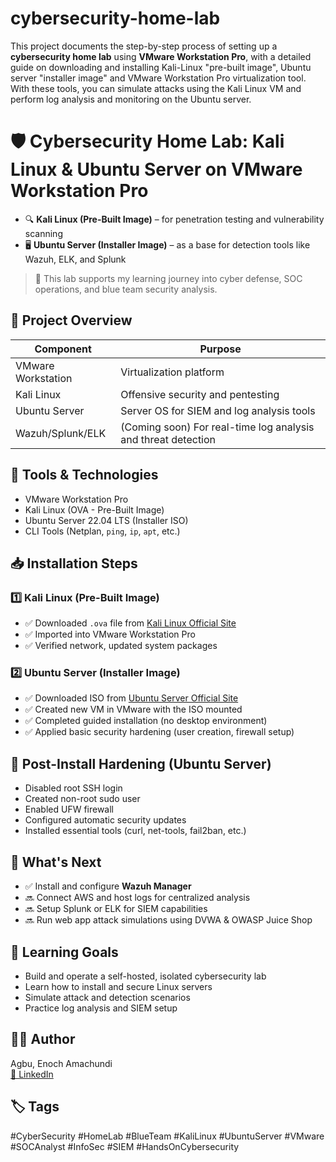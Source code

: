 # cybersecurity-home-lab

This project documents the step-by-step process of setting up a **cybersecurity home lab** using **VMware Workstation Pro**, with a detailed guide on downloading and installing Kali-Linux "pre-built image", Ubuntu server "installer image" and VMware Workstation Pro virtualization tool. With these tools, you can simulate attacks using the Kali Linux VM and perform log analysis and monitoring on the Ubuntu server.

# 🛡️ Cybersecurity Home Lab: Kali Linux & Ubuntu Server on VMware Workstation Pro

- 🔍 **Kali Linux (Pre-Built Image)** – for penetration testing and vulnerability scanning  
- 🖥️ **Ubuntu Server (Installer Image)** – as a base for detection tools like Wazuh, ELK, and Splunk  

> 🎯 This lab supports my learning journey into cyber defense, SOC operations, and blue team security analysis.

## 📁 Project Overview

| Component          | Purpose                                                   |
|--------------------|-----------------------------------------------------------|
| VMware Workstation | Virtualization platform                                   |
| Kali Linux         | Offensive security and pentesting                         |
| Ubuntu Server      | Server OS for SIEM and log analysis tools                 |
| Wazuh/Splunk/ELK   | (Coming soon) For real-time log analysis and threat detection |

## 🧰 Tools & Technologies

- VMware Workstation Pro
- Kali Linux (OVA - Pre-Built Image)
- Ubuntu Server 22.04 LTS (Installer ISO)
- CLI Tools (Netplan, `ping`, `ip`, `apt`, etc.)

## 📥 Installation Steps

### 1️⃣ Kali Linux (Pre-Built Image)
- ✅ Downloaded `.ova` file from [Kali Linux Official Site](https://www.kali.org/get-kali/#kali-virtual-machines)
- ✅ Imported into VMware Workstation Pro
- ✅ Verified network, updated system packages

### 2️⃣ Ubuntu Server (Installer Image)
- ✅ Downloaded ISO from [Ubuntu Server Official Site](https://ubuntu.com/download/server)
- ✅ Created new VM in VMware with the ISO mounted
- ✅ Completed guided installation (no desktop environment)
- ✅ Applied basic security hardening (user creation, firewall setup)

## 🔐 Post-Install Hardening (Ubuntu Server)
- Disabled root SSH login
- Created non-root sudo user
- Enabled UFW firewall
- Configured automatic security updates
- Installed essential tools (curl, net-tools, fail2ban, etc.)

## 🚀 What's Next

- ✅ Install and configure **Wazuh Manager**  
- 🔜 Connect AWS and host logs for centralized analysis  
- 🔜 Setup Splunk or ELK for SIEM capabilities  
- 🔜 Run web app attack simulations using DVWA & OWASP Juice Shop  

## 🎯 Learning Goals
- Build and operate a self-hosted, isolated cybersecurity lab  
- Learn how to install and secure Linux servers  
- Simulate attack and detection scenarios  
- Practice log analysis and SIEM setup  

## 👨‍💻 Author
Agbu, Enoch Amachundi  
[🔗 LinkedIn](https://www.linkedin.com/in/agbuenoch)   

## 🏷️ Tags
#CyberSecurity #HomeLab #BlueTeam #KaliLinux #UbuntuServer #VMware #SOCAnalyst #InfoSec #SIEM #HandsOnCybersecurity
